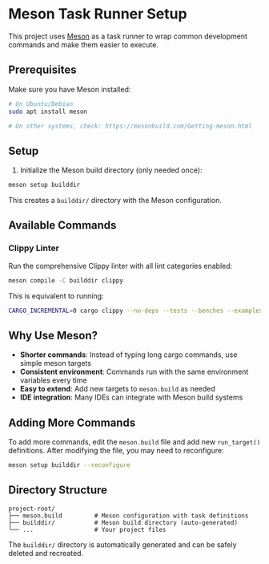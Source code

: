 # Meson Task Runner Setup

This project uses [Meson](https://mesonbuild.com/) as a task runner to wrap common development commands and make them easier to execute.

## Prerequisites

Make sure you have Meson installed:

```bash
# On Ubuntu/Debian
sudo apt install meson

# On other systems, check: https://mesonbuild.com/Getting-meson.html
```

## Setup

1. Initialize the Meson build directory (only needed once):

```bash
meson setup builddir
```

This creates a `builddir/` directory with the Meson configuration.

## Available Commands

### Clippy Linter

Run the comprehensive Clippy linter with all lint categories enabled:

```bash
meson compile -C builddir clippy
```

This is equivalent to running:

```bash
CARGO_INCREMENTAL=0 cargo clippy --no-deps --tests --benches --examples --workspace --all-targets --all-features -- -D clippy::correctness -D clippy::suspicious -D clippy::complexity -D clippy::perf -D clippy::style -D clippy::pedantic
```

## Why Use Meson?

- **Shorter commands**: Instead of typing long cargo commands, use simple meson targets
- **Consistent environment**: Commands run with the same environment variables every time
- **Easy to extend**: Add new targets to `meson.build` as needed
- **IDE integration**: Many IDEs can integrate with Meson build systems

## Adding More Commands

To add more commands, edit the `meson.build` file and add new `run_target()` definitions. After modifying the file, you may need to reconfigure:

```bash
meson setup builddir --reconfigure
```

## Directory Structure

```text
project-root/
├── meson.build         # Meson configuration with task definitions
├── builddir/           # Meson build directory (auto-generated)
└── ...                 # Your project files
```

The `builddir/` directory is automatically generated and can be safely deleted and recreated.
